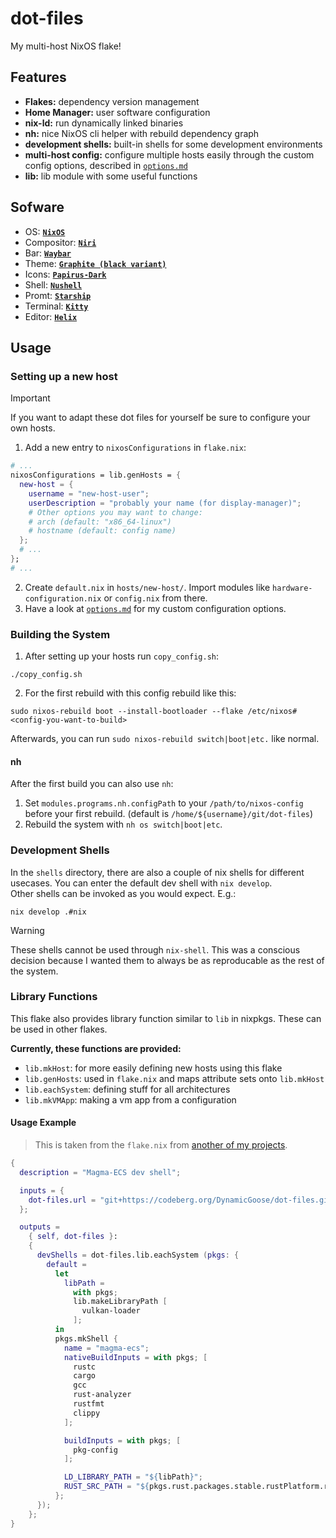 # dot-files

My multi-host NixOS flake!

## Features

- **Flakes:** dependency version management
- **Home Manager:** user software configuration
- **nix-ld:** run dynamically linked binaries
- **nh:** nice NixOS cli helper with rebuild dependency graph
- **development shells:** built-in shells for some development environments
- **multi-host config:** configure multiple hosts easily through the custom config options, described in [`options.md`](./options.md)
- **lib:** lib module with some useful functions

## Sofware

- OS: [**`NixOS`**](https://nixos.org/)
- Compositor: [**`Niri`**](https://github.com/YaLTeR/niri)
- Bar: [**`Waybar`**](https://github.com/Alexays/Waybar)
- Theme: [**`Graphite (black variant)`**](https://github.com/vinceliuice/Graphite-gtk-theme)
- Icons: [**`Papirus-Dark`**](https://github.com/PapirusDevelopmentTeam/papirus-icon-theme)
- Shell: [**`Nushell`**](https://www.nushell.sh/)
- Promt: [**`Starship`**](https://starship.rs/)
- Terminal: [**`Kitty`**](https://sw.kovidgoyal.net/kitty/)
- Editor: [**`Helix`**](https://helix-editor.com/)

## Usage

### Setting up a new host

> [!IMPORTANT]
> If you want to adapt these dot files for yourself be sure to configure your own hosts.

1. Add a new entry to `nixosConfigurations` in `flake.nix`:
```nix
# ...
nixosConfigurations = lib.genHosts = {
  new-host = {
    username = "new-host-user";
    userDescription = "probably your name (for display-manager)";
    # Other options you may want to change:
    # arch (default: "x86_64-linux")
    # hostname (default: config name)
  };
  # ...
};
# ...
```
2. Create `default.nix` in `hosts/new-host/`. Import modules like `hardware-configuration.nix` or `config.nix` from there.
3. Have a look at [`options.md`](./options.md) for my custom configuration options.

### Building the System

1. After setting up your hosts run `copy_config.sh`:
```shell
./copy_config.sh
```
2. For the first rebuild with this config rebuild like this:
```shell
sudo nixos-rebuild boot --install-bootloader --flake /etc/nixos#<config-you-want-to-build>
```
Afterwards, you can run `sudo nixos-rebuild switch|boot|etc.` like normal.

#### nh

After the first build you can also use `nh`:

1. Set `modules.programs.nh.configPath` to your `/path/to/nixos-config` before your first rebuild. (default is `/home/${username}/git/dot-files`)
2. Rebuild the system with `nh os switch|boot|etc`.

### Development Shells

In the `shells` directory, there are also a couple of nix shells for different usecases. You can enter the default dev shell with `nix develop`.  
Other shells can be invoked as you would expect. E.g.:
```shell
nix develop .#nix
```

> [!WARNING]
> These shells cannot be used through `nix-shell`. This was a conscious decision because I wanted them to always be as reproducable as the rest of the system.

### Library Functions

This flake also provides library function similar to `lib` in nixpkgs. These can be used in other flakes.

**Currently, these functions are provided:**
- `lib.mkHost`: for more easily defining new hosts using this flake
- `lib.genHosts`: used in `flake.nix` and maps attribute sets onto `lib.mkHost`
- `lib.eachSystem`: defining stuff for all architectures
- `lib.mkVMApp`: making a vm app from a configuration

#### Usage Example

> This is taken from the `flake.nix` from [another of my projects](https://codeberg.org/DynamicGoose/magma-ecs).

```nix
{
  description = "Magma-ECS dev shell";

  inputs = {
    dot-files.url = "git+https://codeberg.org/DynamicGoose/dot-files.git";
  };

  outputs =
    { self, dot-files }:
    {
      devShells = dot-files.lib.eachSystem (pkgs: {
        default =
          let
            libPath =
              with pkgs;
              lib.makeLibraryPath [
                vulkan-loader
              ];
          in
          pkgs.mkShell {
            name = "magma-ecs";
            nativeBuildInputs = with pkgs; [
              rustc
              cargo
              gcc
              rust-analyzer
              rustfmt
              clippy
            ];

            buildInputs = with pkgs; [
              pkg-config
            ];

            LD_LIBRARY_PATH = "${libPath}";
            RUST_SRC_PATH = "${pkgs.rust.packages.stable.rustPlatform.rustLibSrc}";
          };
      });
    };
}

```
